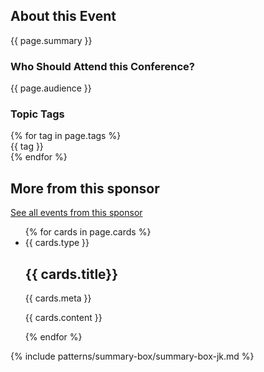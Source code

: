 <h2>About this Event</h2>
{{ page.summary }}

<h3>Who Should Attend this Conference?</h3>
{{ page.audience }}

<div class="tag-group">
<h3>Topic Tags</h3>
{% for tag in page.tags %}
<div class="usa-tag"> {{ tag }} </div>
{% endfor %}
</div>
<div class="events-related">
<h2>More from this sponsor</h2>
<div class="more-link"><a href="#">See all events from this sponsor</a><i class="fa-kit fa-navigate-next"></i></div>


<ul class="usa-card-group">
{% for cards in page.cards %}
  <li class="usa-card tablet:grid-col-5">
    <div class="usa-card__container event-card card-default">
    <span class="event_format"><i class="{{ cards.icon }}"></i> {{ cards.type }}</span>
      <div class="usa-card__header">
        <h2 class="usa-card__heading"> {{ cards.title}}
        </h2>
      </div>
      <div class="usa-card__body">
        <p>
          {{ cards.meta }}
        </p>
      </div>
      <div class="usa-card__footer">
        <p class="sponsor">{{ cards.content }}</p>
      </div>
    </div>
  </li>
  {% endfor %}
</ul>


</div>


{% include patterns/summary-box/summary-box-jk.md %} 
